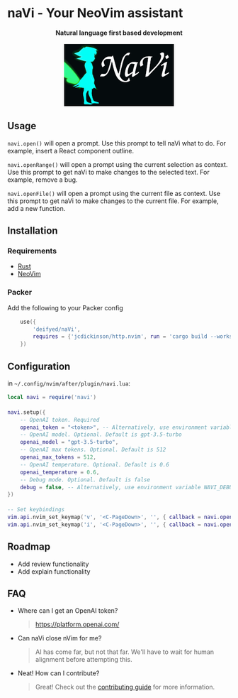 # naVi - Your NeoVim assistant

<p align="center">
    <b>Natural language first based development</b>
    <br /><br />
    <img src="./assets/logo.png" />
</p>

## Usage

`navi.open()` will open a prompt. Use this prompt to tell naVi what to do. For example, insert a React component outline.

`navi.openRange()` will open a prompt using the current selection as context. Use this prompt to get naVi to make
changes to the selected text. For example, remove a bug.

`navi.openFile()` will open a prompt using the current file as context. Use this prompt to get naVi to make
changes to the current file. For example, add a new function.

## Installation

### Requirements

- [Rust](https://www.rust-lang.org/tools/install)
- [NeoVim](https://neovim.io/)

### Packer

Add the following to your Packer config

```lua
    use({
        'deifyed/naVi',
        requires = {'jcdickinson/http.nvim', run = 'cargo build --workspace --release'},
    })
```

## Configuration

in `~/.config/nvim/after/plugin/navi.lua`:

```lua
local navi = require('navi')

navi.setup({
    -- OpenAI token. Required
    openai_token = "<token>", -- Alternatively, use environment variable OPENAI_TOKEN=<token>
    -- OpenAI model. Optional. Default is gpt-3.5-turbo
    openai_model = "gpt-3.5-turbo",
    -- OpenAI max tokens. Optional. Default is 512
    openai_max_tokens = 512,
    -- OpenAI temperature. Optional. Default is 0.6
    openai_temperature = 0.6,
    -- Debug mode. Optional. Default is false
    debug = false, -- Alternatively, use environment variable NAVI_DEBUG=true
})

-- Set keybindings
vim.api.nvim_set_keymap('v', '<C-PageDown>', '', { callback = navi.openRange })
vim.api.nvim_set_keymap('i', '<C-PageDown>', '', { callback = navi.open })
```

## Roadmap

- Add review functionality
- Add explain functionality

## FAQ

- Where can I get an OpenAI token?
    > https://platform.openai.com/
- Can naVi close nVim for me?
    > AI has come far, but not that far. We'll have to wait for human alignment before attempting this.
- Neat! How can I contribute?
    > Great! Check out the [contributing guide](./CONTRIBUTING.md) for more information.
